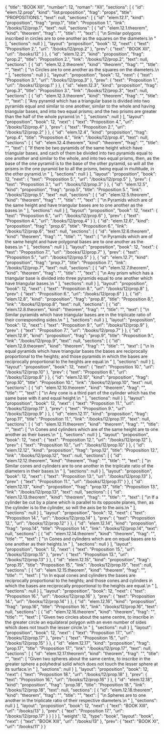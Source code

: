 {
  "title": "BOOK XII",
  "number": 12,
  "roman": "XII",
  "sections": [
    {
      "id": "elem.12.prop",
      "kind": "list:proposition",
      "frag": "props",
      "title": "PROPOSITIONS.",
      "text": null,
      "sections": [
        {
          "id": "elem.12.1",
          "kind": "proposition",
          "frag": "prop.1",
          "title": "Proposition 1.",
          "link": "/books/12/prop.1",
          "text": null,
          "sections": [
            {
              "id": "elem.12.1.theorem",
              "kind": "theorem",
              "frag": "",
              "title": "",
              "text": [
                "\n       Similar polygons inscribed in circles are to one another as the squares on the diameters.\n      "
              ],
              "sections": null
            }
          ],
          "layout": "proposition",
          "book": 12,
          "next": {
            "text": "Proposition 2.",
            "url": "/books/12/prop.2"
          },
          "prev": {
            "text": "BOOK XII",
            "url": "/books/12"
          }
        },
        {
          "id": "elem.12.2",
          "kind": "proposition",
          "frag": "prop.2",
          "title": "Proposition 2.",
          "link": "/books/12/prop.2",
          "text": null,
          "sections": [
            {
              "id": "elem.12.2.theorem",
              "kind": "theorem",
              "frag": "",
              "title": "",
              "text": [
                "\n       Circles are to one another as the squares on the diameters.\n      "
              ],
              "sections": null
            }
          ],
          "layout": "proposition",
          "book": 12,
          "next": {
            "text": "Proposition 3.",
            "url": "/books/12/prop.3"
          },
          "prev": {
            "text": "Proposition 1.",
            "url": "/books/12/prop.1"
          }
        },
        {
          "id": "elem.12.3",
          "kind": "proposition",
          "frag": "prop.3",
          "title": "Proposition 3.",
          "link": "/books/12/prop.3",
          "text": null,
          "sections": [
            {
              "id": "elem.12.3.theorem",
              "kind": "theorem",
              "frag": "",
              "title": "",
              "text": [
                "Any pyramid which has a triangular base is divided into two pyramids equal and similar to one another, similar to the whole and having triangular bases, and into two equal prisms; and the two prisms are greater than the half of the whole pyramid.\n      "
              ],
              "sections": null
            }
          ],
          "layout": "proposition",
          "book": 12,
          "next": {
            "text": "Proposition 4.",
            "url": "/books/12/prop.4"
          },
          "prev": {
            "text": "Proposition 2.",
            "url": "/books/12/prop.2"
          }
        },
        {
          "id": "elem.12.4",
          "kind": "proposition",
          "frag": "prop.4",
          "title": "Proposition 4.",
          "link": "/books/12/prop.4",
          "text": null,
          "sections": [
            {
              "id": "elem.12.4.theorem",
              "kind": "theorem",
              "frag": "",
              "title": "",
              "text": [
                "If there be two pyramids of the same height which have triangular bases, and cach of them be divided into two pyramids equal to one another and similar to the whole, and into two equal prisms, then, as the base of the one pyramid is to the base of the other pyramid, so will all the prisms in the one pyramid be to all the prisms, being equal in multitude, in the other pyramid.\n      "
              ],
              "sections": null
            }
          ],
          "layout": "proposition",
          "book": 12,
          "next": {
            "text": "Proposition 5.",
            "url": "/books/12/prop.5"
          },
          "prev": {
            "text": "Proposition 3.",
            "url": "/books/12/prop.3"
          }
        },
        {
          "id": "elem.12.5",
          "kind": "proposition",
          "frag": "prop.5",
          "title": "Proposition 5.",
          "link": "/books/12/prop.5",
          "text": null,
          "sections": [
            {
              "id": "elem.12.5.theorem",
              "kind": "theorem",
              "frag": "",
              "title": "",
              "text": [
                "\n       Pyramids which are of the same height and have triangular bases are to one another as the bases.\n      "
              ],
              "sections": null
            }
          ],
          "layout": "proposition",
          "book": 12,
          "next": {
            "text": "Proposition 6.",
            "url": "/books/12/prop.6"
          },
          "prev": {
            "text": "Proposition 4.",
            "url": "/books/12/prop.4"
          }
        },
        {
          "id": "elem.12.6",
          "kind": "proposition",
          "frag": "prop.6",
          "title": "Proposition 6.",
          "link": "/books/12/prop.6",
          "text": null,
          "sections": [
            {
              "id": "elem.12.6.theorem",
              "kind": "theorem",
              "frag": "",
              "title": "",
              "text": [
                "\n       Pyramids which are of the same height and have polygonal bases are to one another as the bases.\n      "
              ],
              "sections": null
            }
          ],
          "layout": "proposition",
          "book": 12,
          "next": {
            "text": "Proposition 7.",
            "url": "/books/12/prop.7"
          },
          "prev": {
            "text": "Proposition 5.",
            "url": "/books/12/prop.5"
          }
        },
        {
          "id": "elem.12.7",
          "kind": "proposition",
          "frag": "prop.7",
          "title": "Proposition 7.",
          "link": "/books/12/prop.7",
          "text": null,
          "sections": [
            {
              "id": "elem.12.7.theorem",
              "kind": "theorem",
              "frag": "",
              "title": "",
              "text": [
                "\n       Any prism which has a triangular base is divided into three pyramids equal to one another which have triangular bases.\n      "
              ],
              "sections": null
            }
          ],
          "layout": "proposition",
          "book": 12,
          "next": {
            "text": "Proposition 8.",
            "url": "/books/12/prop.8"
          },
          "prev": {
            "text": "Proposition 6.",
            "url": "/books/12/prop.6"
          }
        },
        {
          "id": "elem.12.8",
          "kind": "proposition",
          "frag": "prop.8",
          "title": "Proposition 8.",
          "link": "/books/12/prop.8",
          "text": null,
          "sections": [
            {
              "id": "elem.12.8.theorem",
              "kind": "theorem",
              "frag": "",
              "title": "",
              "text": [
                "\n       Similar pyramids which have triangular bases are in the triplicate ratio of their corresponding sides.\n      "
              ],
              "sections": null
            }
          ],
          "layout": "proposition",
          "book": 12,
          "next": {
            "text": "Proposition 9.",
            "url": "/books/12/prop.9"
          },
          "prev": {
            "text": "Proposition 7.",
            "url": "/books/12/prop.7"
          }
        },
        {
          "id": "elem.12.9",
          "kind": "proposition",
          "frag": "prop.9",
          "title": "Proposition 9.",
          "link": "/books/12/prop.9",
          "text": null,
          "sections": [
            {
              "id": "elem.12.9.theorem",
              "kind": "theorem",
              "frag": "",
              "title": "",
              "text": [
                "\n       In equal pyramids which have triangular bases the bases are reciprocally proportional to the heights; and those pyramids in which the bases are reciprocally proportional to the heights are equal.\n      "
              ],
              "sections": null
            }
          ],
          "layout": "proposition",
          "book": 12,
          "next": {
            "text": "Proposition 10.",
            "url": "/books/12/prop.10"
          },
          "prev": {
            "text": "Proposition 8.",
            "url": "/books/12/prop.8"
          }
        },
        {
          "id": "elem.12.10",
          "kind": "proposition",
          "frag": "prop.10",
          "title": "Proposition 10.",
          "link": "/books/12/prop.10",
          "text": null,
          "sections": [
            {
              "id": "elem.12.10.theorem",
              "kind": "theorem",
              "frag": "",
              "title": "",
              "text": [
                "\n       Any cone is a third part of the cylinder which has the same base with it and equal height.\n      "
              ],
              "sections": null
            }
          ],
          "layout": "proposition",
          "book": 12,
          "next": {
            "text": "Proposition 11.",
            "url": "/books/12/prop.11"
          },
          "prev": {
            "text": "Proposition 9.",
            "url": "/books/12/prop.9"
          }
        },
        {
          "id": "elem.12.11",
          "kind": "proposition",
          "frag": "prop.11",
          "title": "Proposition 11.",
          "link": "/books/12/prop.11",
          "text": null,
          "sections": [
            {
              "id": "elem.12.11.theorem",
              "kind": "theorem",
              "frag": "",
              "title": "",
              "text": [
                "\n       Cones and cylinders which are of the same height are to one another as their bases.\n      "
              ],
              "sections": null
            }
          ],
          "layout": "proposition",
          "book": 12,
          "next": {
            "text": "Proposition 12.",
            "url": "/books/12/prop.12"
          },
          "prev": {
            "text": "Proposition 10.",
            "url": "/books/12/prop.10"
          }
        },
        {
          "id": "elem.12.12",
          "kind": "proposition",
          "frag": "prop.12",
          "title": "Proposition 12.",
          "link": "/books/12/prop.12",
          "text": null,
          "sections": [
            {
              "id": "elem.12.12.theorem",
              "kind": "theorem",
              "frag": "",
              "title": "",
              "text": [
                "\n       Similar cones and cylinders are to one another in the triplicate ratio of the diameters in their bases.\n      "
              ],
              "sections": null
            }
          ],
          "layout": "proposition",
          "book": 12,
          "next": {
            "text": "Proposition 13.",
            "url": "/books/12/prop.13"
          },
          "prev": {
            "text": "Proposition 11.",
            "url": "/books/12/prop.11"
          }
        },
        {
          "id": "elem.12.13",
          "kind": "proposition",
          "frag": "prop.13",
          "title": "Proposition 13.",
          "link": "/books/12/prop.13",
          "text": null,
          "sections": [
            {
              "id": "elem.12.13.theorem",
              "kind": "theorem",
              "frag": "",
              "title": "",
              "text": [
                "\n       If a cylinder be cut by a plane which is parallel to its opposite planes, then, as the cylinder is to the cylinder, so will the axis be to the axis.\n      "
              ],
              "sections": null
            }
          ],
          "layout": "proposition",
          "book": 12,
          "next": {
            "text": "Proposition 14.",
            "url": "/books/12/prop.14"
          },
          "prev": {
            "text": "Proposition 12.",
            "url": "/books/12/prop.12"
          }
        },
        {
          "id": "elem.12.14",
          "kind": "proposition",
          "frag": "prop.14",
          "title": "Proposition 14.",
          "link": "/books/12/prop.14",
          "text": null,
          "sections": [
            {
              "id": "elem.12.14.theorem",
              "kind": "theorem",
              "frag": "",
              "title": "",
              "text": [
                "\n       Cones and cylinders which are on equal bases are to one another as their heights.\n      "
              ],
              "sections": null
            }
          ],
          "layout": "proposition",
          "book": 12,
          "next": {
            "text": "Proposition 15.",
            "url": "/books/12/prop.15"
          },
          "prev": {
            "text": "Proposition 13.",
            "url": "/books/12/prop.13"
          }
        },
        {
          "id": "elem.12.15",
          "kind": "proposition",
          "frag": "prop.15",
          "title": "Proposition 15.",
          "link": "/books/12/prop.15",
          "text": null,
          "sections": [
            {
              "id": "elem.12.15.theorem",
              "kind": "theorem",
              "frag": "",
              "title": "",
              "text": [
                "\n       In equal cones and cylinders the bases are reciprocally proportional to the heights; and those cones and cylinders in which the bases are reciprocally proportional to the heights are equal.\n      "
              ],
              "sections": null
            }
          ],
          "layout": "proposition",
          "book": 12,
          "next": {
            "text": "Proposition 16.",
            "url": "/books/12/prop.16"
          },
          "prev": {
            "text": "Proposition 14.",
            "url": "/books/12/prop.14"
          }
        },
        {
          "id": "elem.12.16",
          "kind": "proposition",
          "frag": "prop.16",
          "title": "Proposition 16.",
          "link": "/books/12/prop.16",
          "text": null,
          "sections": [
            {
              "id": "elem.12.16.theorem",
              "kind": "theorem",
              "frag": "",
              "title": "",
              "text": [
                "Given two circles about the same centre, to inscribe in the greater circle an equilateral polygon with an even number of sides which does not touch the lesser circle.\n       "
              ],
              "sections": null
            }
          ],
          "layout": "proposition",
          "book": 12,
          "next": {
            "text": "Proposition 17.",
            "url": "/books/12/prop.17"
          },
          "prev": {
            "text": "Proposition 15.",
            "url": "/books/12/prop.15"
          }
        },
        {
          "id": "elem.12.17",
          "kind": "proposition",
          "frag": "prop.17",
          "title": "Proposition 17.",
          "link": "/books/12/prop.17",
          "text": null,
          "sections": [
            {
              "id": "elem.12.17.theorem",
              "kind": "theorem",
              "frag": "",
              "title": "",
              "text": [
                "Given two spheres about the same centre, to inscribe in the greater sphere a polyhedral solid which does not touch the lesser sphere at its surface.\n      "
              ],
              "sections": null
            }
          ],
          "layout": "proposition",
          "book": 12,
          "next": {
            "text": "Proposition 18.",
            "url": "/books/12/prop.18"
          },
          "prev": {
            "text": "Proposition 16.",
            "url": "/books/12/prop.16"
          }
        },
        {
          "id": "elem.12.18",
          "kind": "proposition",
          "frag": "prop.18",
          "title": "Proposition 18.",
          "link": "/books/12/prop.18",
          "text": null,
          "sections": [
            {
              "id": "elem.12.18.theorem",
              "kind": "theorem",
              "frag": "",
              "title": "",
              "text": [
                "\n       Spheres are to one another in the triplicate ratio of their respective diameters.\n      "
              ],
              "sections": null
            }
          ],
          "layout": "proposition",
          "book": 12,
          "next": {
            "text": "BOOK XIII",
            "url": "/books/13"
          },
          "prev": {
            "text": "Proposition 17.",
            "url": "/books/12/prop.17"
          }
        }
      ]
    }
  ],
  "weight": 12,
  "type": "book",
  "layout": "book",
  "next": {
    "text": "BOOK XIII",
    "url": "/books/13"
  },
  "prev": {
    "text": "BOOK XI",
    "url": "/books/11"
  }
}
